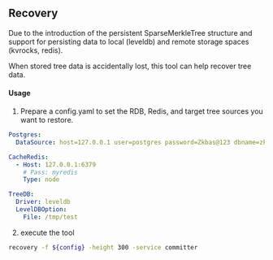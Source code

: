 ## Recovery

Due to the introduction of the persistent SparseMerkleTree structure and support for persisting data to local (leveldb) and remote storage spaces (kvrocks, redis).

When stored tree data is accidentally lost, this tool can help recover tree data.
#### Usage

1. Prepare a config.yaml to set the RDB, Redis, and target tree sources you want to restore.
```yaml
Postgres:
  DataSource: host=127.0.0.1 user=postgres password=Zkbas@123 dbname=zkbas port=5432 sslmode=disable

CacheRedis:
  - Host: 127.0.0.1:6379
    # Pass: myredis
    Type: node

TreeDB:
  Driver: leveldb
  LevelDBOption:
    File: /tmp/test
```
2. execute the tool
```sh
recovery -f ${config} -height 300 -service committer
```

